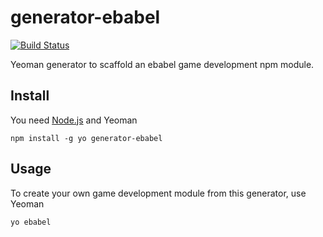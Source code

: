 # generator-ebabel
[![Build Status](https://travis-ci.org/ebabel-games/generator-ebabel.svg?branch=master)](https://travis-ci.org/ebabel-games/generator-ebabel)

Yeoman generator to scaffold an ebabel game development npm module.

## Install
You need [Node.js](https://nodejs.org) and Yeoman

```
npm install -g yo generator-ebabel
```

## Usage
To create your own game development module from this generator, use Yeoman

```
yo ebabel
```
